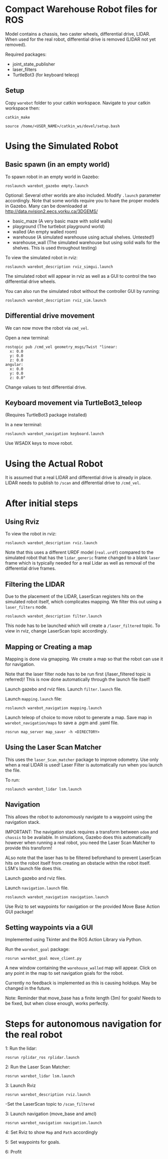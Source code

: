 # Compact Warehouse Robot files for ROS
Model contains a chassis, two caster wheels, differential drive, LIDAR. 
When used for the real robot, differential drive is removed (LIDAR not yet removed).

Required packages:

* joint_state_publisher
* laser_filters
* TurtleBot3 (for keyboard teleop)

## Setup

Copy `warebot` folder to your catkin workspace. Navigate to your catkin workspace then:

    catkin_make

    source /home/<USER_NAME>/catkin_ws/devel/setup.bash

# Using the Simulated Robot

## Basic spawn (in an empty world)

To spawn robot in an empty world in Gazebo:

    roslaunch warebot_gazebo empty.launch

Optional: Several other worlds are also included. Modify `.launch` parameter accordingly.
Note that some worlds require you to have the proper models in Gazebo. Many can be downloaded at http://data.nvision2.eecs.yorku.ca/3DGEMS/

* basic_maze (A very basic maze with solid walls)
* playground (The turtlebot playground world)
* walled (An empty walled room)
* warehouse (A simulated warehouse using actual shelves. Untested!)
* warehouse_wall (The simulated warehouse but using solid walls for the shelves. This is used throughout testing)

To view the simulated robot in rviz:

    roslaunch warebot_description rviz_simgui.launch

The simulated robot will appear in rviz as well as a GUI to control the two differential drive wheels.

You can also run the simulated robot without the controller GUI by running:

    roslaunch warebot_description rviz_sim.launch
   

## Differential drive movement
We can now move the robot via `cmd_vel`.

Open a new terminal:

    rostopic pub /cmd_vel geometry_msgs/Twist "linear:
      x: 0.0
      y: 0.0
      z: 0.0
    angular:
      x: 0.0
      y: 0.0
      z: 0.0"

Change values to test differential drive.

## Keyboard movement via TurtleBot3_teleop
(Requires TurtleBot3 package installed)

In a new terminal:

    roslaunch warebot_navigation keyboard.launch

Use WSADX keys to move robot.

# Using the Actual Robot
It is assumed that a real LIDAR and differential drive is already in place.
LIDAR needs to publish to `/scan` and differential drive to `/cmd_vel`.

# After initial steps

## Using Rviz

To view the  robot in rviz:

    roslaunch warebot_description rviz.launch

Note that this uses a different URDF model (`real.urdf`) compared to the simulated robot that has the `lidar_generic` frame changed to a blank `laser` frame which is typically needed for a real Lidar as well as removal of the differential drive frames.

## Filtering the LIDAR
Due to the placement of the LIDAR, LaserScan registers hits on the simulated robot itself, which complicates mapping. We filter this out using a `laser_filters` node.

    roslaunch warebot_description filter.launch

This node has to be launched which will create a `/laser_filtered` topic.
To view in rviz, change LaserScan topic accordingly.

## Mapping or Creating a map
Mapping is done via gmapping. We create a map so that the robot can use it for navigation.

Note that the laser filter node has to be run first (/laser_filtered topic is referred)! This is now done automatically through the launch file itself!

Launch gazebo and rviz files.
Launch `filter.launch` file.

Launch `mapping.launch` file:

    roslaunch warebot_navigation mapping.launch

Launch teleop of choice to move robot to generate a map.
Save map in `warebot_navigation/maps` to save a .pgm and .yaml file.

    rosrun map_server map_saver -h <DIRECTORY>

## Using the Laser Scan Matcher
This uses the `laser_Scan_matcher` package to improve odometry. Use only when a real LIDAR is used!
Laser Filter is automatically run when you launch the file.

To run:

    roslaunch warebot_lidar lsm.launch

## Navigation
This allows the robot to autonomously navigate to a waypoint using the navigation stack.

IMPORTANT: The navigation stack requires a transform between `odom` and `chassis` to be available. In simulations, Gazebo does this automaticallly however when running a real robot, you need the Laser Scan Matcher to provide this transform!

ALso note that the laser has to be filtered beforehand to prevent LaserScan hits on the robot itself from creating an obstacle within the robot itself. LSM's launch file does this.

Launch gazebo and rviz files.

Launch `navigation.launch` file.

    roslaunch warebot_navigation navigation.launch

Use Rviz to set waypoints for navigation or the provided Move Base Action GUI package!

## Setting waypoints via a GUI
Implemented using Tkinter and the ROS Action Library via Python.

Run the `warebot_goal` package:

    rosrun warebot_goal move_client.py

A new window containing the `warehouse_walled` map will appear. Click on any point in the map to set navigation goals for the robot.

Currently no feedback is implemented as this is causing holdups. May be changed in the future.

Note: Reminder that move_base has a finite length (3m) for goals! Needs to be fixed, but when close enough, works perfectly.

# Steps for autonomous navigation for the real robot

1: Run the lidar:

    rosrun rplidar_ros rplidar.launch
    
2: Run the Laser Scan Matcher:

    rosrun warebot_lidar lsm.launch
    
3: Launch Rviz

    rosrun warebot_description rviz.launch
  
   -Set the LaserScan topic to `/scan_filtered`

3: Launch navigation (move_base and amcl)

    rosrun warebot_navigation navigation.launch
    
4: Set Rviz to show `Map` and `Path` accordingly

5: Set waypoints for goals.

6: Profit
